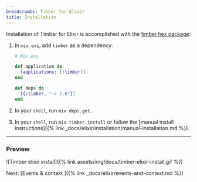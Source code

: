 ```yaml
---
breadcrumbs: Timber for Elixir
title: Installation
---
```


Installation of Timber for Elixir is accomplished with the [timber hex package](https://hex.pm/packages/timber):

1. In `mix.exs`, add `timber` as a dependency:

    ```elixir
    # Mix.exs

    def application do
      [applications: [:timber]]
    end

    def deps do
      [{:timber, "~> 2.0"}]
    end
    ```

2. In your `shell`, run `mix deps.get`.

3. In your `shell`, run `mix timber.install` or follow the [manual install instructions]({% link _docs/elixir/installation/manual-installation.md %}).

---

### Preview

![Timber elixir install]({% link assets/img/docs/timber-elixir-install.gif %})



<div class="next">
  Next: [Events & context <i class="fa fa-arrow-circle-right" aria-hidden="true"></i>]({% link _docs/elixir/events-and-context.md %})
</div>